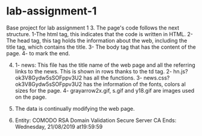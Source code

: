 # lab-assignment-1
Base project for lab assignment 1
3. 
The page's code follows the next structure.
	1-The html tag, this indicates that the code is written in HTML.
	2- The head tag, this tag holds the information about the web, including the title tag, 	which contains the title.
	3- The body tag that has the content of the page.
	4- </html> to mark the end.

4.
	1- news: This file has the title name of the web page and all the referring links to the 	news. This is shown in rows thanks to the td tag.
	2- hn.js?ok3V8Gydw5sSOFppv3U2 has all the functions.
	3- news.css?ok3V8Gydw5sSOFppv3U2 has the information of the fonts, colors al 	sizes for the page.
	4- grayarrow2x.gif, s.gif and y18.gif are images used on the page.

5. 	The data is continually modifying the web page.
6.
	Entity: COMODO RSA Domain Validation Secure Server CA
	Ends: Wednesday, 21/08/2019 at19:59:59 

